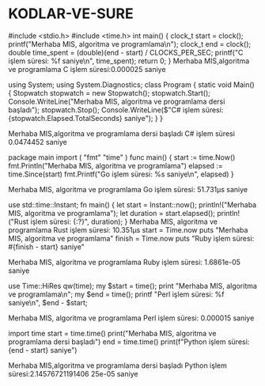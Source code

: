# KODLAR-VE-SURE
#include <stdio.h>
#include <time.h>
int main() {
clock_t start = clock();
printf("Merhaba MIS, algoritma ve programlama\n");
clock_t end = clock();
double time_spent = (double)(end - start) /
CLOCKS_PER_SEC;
printf("C işlem süresi: %f saniye\n", time_spent);
return 0;
}
Merhaba MIS,algoritma ve programlama
C işlem süresi:0.000025 saniye


using System;
using System.Diagnostics;
class Program
{
static void Main()
{
Stopwatch stopwatch = new Stopwatch();
stopwatch.Start();
Console.WriteLine("Merhaba MIS, algoritma ve programlama dersi başladı");
stopwatch.Stop();
Console.WriteLine($"C# işlem süresi: {stopwatch.Elapsed.TotalSeconds} saniye");
}
}

Merhaba MIS,algoritma ve programlama dersi başladı
C# işlem süresi 0.0474452 saniye


package main
import (
"fmt"
"time"
)
func main() {
start := time.Now()
fmt.Println("Merhaba MIS, algoritma ve programlama")
elapsed := time.Since(start)
fmt.Printf("Go işlem süresi: %s saniye\n", elapsed)
}

Merhaba MIS, algoritma ve programlama
Go işlem süresi: 51.731µs saniye

use std::time::Instant;
fn main() {
let start = Instant::now();
println!("Merhaba MIS, algoritma ve programlama");
let duration = start.elapsed();
println!("Rust işlem süresi: {:?}", duration);
}
Merhaba MIS, algoritma ve programlama
Rust işlem süresi: 10.351µs
start = Time.now
puts "Merhaba MIS, algoritma ve programlama"
finish = Time.now
puts "Ruby işlem süresi: #{finish - start} saniye"


Merhaba MIS, algoritma ve programlama
Ruby işlem süresi: 1.6861e-05 saniye


use Time::HiRes qw(time);
my $start = time();
print "Merhaba MIS, algoritma ve programlama\n";
my $end = time();
printf "Perl işlem süresi: %f saniye\n", $end - $start;


Merhaba MIS, algoritma ve programlama
Perl işlem süresi: 0.000015 saniye

import time
start = time.time()
print("Merhaba MIS, algoritma ve programlama
dersi başladı")
end = time.time()
print(f"Python işlem süresi: {end - start} saniye")

Merhaba MIS,algoritma ve programlama dersi başladı
Python işlem süresi:2.14576721191406 25e-05 saniye
